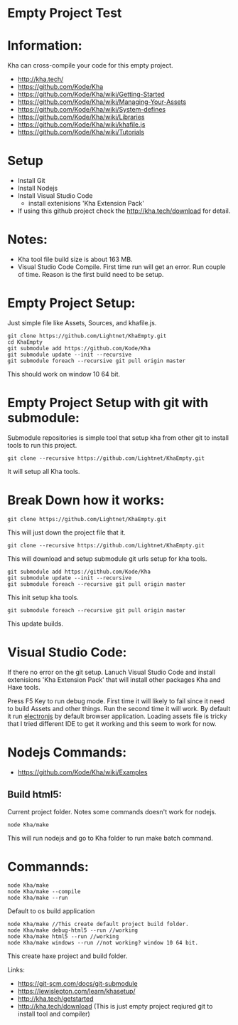 # Empty Project Test

# Information:
 Kha can cross-compile your code for this empty project.
 
 * http://kha.tech/
 * https://github.com/Kode/Kha
 * https://github.com/Kode/Kha/wiki/Getting-Started
 * https://github.com/Kode/Kha/wiki/Managing-Your-Assets
 * https://github.com/Kode/Kha/wiki/System-defines
 * https://github.com/Kode/Kha/wiki/Libraries
 * https://github.com/Kode/Kha/wiki/khafile.js
 * https://github.com/Kode/Kha/wiki/Tutorials

# Setup
 * Install Git
 * Install Nodejs
 * Install Visual Studio Code
   * install extenisions 'Kha Extension Pack'
 * If using this github project check the http://kha.tech/download for detail.

# Notes:
 * Kha tool file build size is about 163 MB.
 * Visual Studio Code Compile. First time run will get an error. Run couple of time. Reason is the first build need to be setup.

# Empty Project Setup:
 Just simple file like Assets, Sources, and khafile.js.
```
git clone https://github.com/Lightnet/KhaEmpty.git
cd KhaEmpty
git submodule add https://github.com/Kode/Kha
git submodule update --init --recursive
git submodule foreach --recursive git pull origin master
```
 This should work on window 10 64 bit.

# Empty Project Setup with git with submodule:
 Submodule repositories is simple tool that setup kha from other git  to install tools to run this project.
```
git clone --recursive https://github.com/Lightnet/KhaEmpty.git
```
 It will setup all Kha tools.

# Break Down how it works:
```
git clone https://github.com/Lightnet/KhaEmpty.git
```
 This will just down the project file that it.
 
```
git clone --recursive https://github.com/Lightnet/KhaEmpty.git
```
 This will download and setup submodule git urls setup for kha tools.
 
```
git submodule add https://github.com/Kode/Kha
git submodule update --init --recursive
git submodule foreach --recursive git pull origin master
```
 This init setup kha tools.
 
```
git submodule foreach --recursive git pull origin master
```
 This update builds.

# Visual Studio Code:
 If there no error on the git setup. Lanuch Visual Studio Code and install extenisions 'Kha Extension Pack' that will install other packages Kha and Haxe tools.

 Press F5 Key to run debug mode. First time it will likely to fail since it need to build Assets and other things. Run the second time it will work. By default it run [electronjs](https://electronjs.org/) by default browser application. Loading assets file is tricky that I tried different IDE to get it working and this seem to work for now.

# Nodejs Commands:
 * https://github.com/Kode/Kha/wiki/Examples
 
## Build html5:
Current project folder. Notes some commands doesn't work for nodejs.

```
node Kha/make
```
 This will run nodejs and go to Kha folder to run make batch command.

# Commannds: 

```
node Kha/make
node Kha/make --compile
node Kha/make --run
```
 Default to os build application

```
node Kha/make //This create default project build folder.
node Kha/make debug-html5 --run //working
node Kha/make html5 --run //working
node Kha/make windows --run //not working? window 10 64 bit.
```
 This create haxe project and build folder.

 
Links:
 * https://git-scm.com/docs/git-submodule
 * https://lewislepton.com/learn/khasetup/
 * http://kha.tech/getstarted
 * http://kha.tech/download (This is just empty project reqiured git to install tool and compiler)